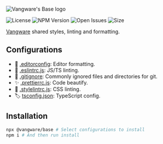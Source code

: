 ![Vangware's Base logo](https://i.imgur.com/xQqlmq5.png)

![License](https://img.shields.io/npm/l/@vangware/base.svg?style=for-the-badge&labelColor=666&color=2b7&link=https://github.com/vangware/base/blob/main/LICENSE)
![NPM Version](https://img.shields.io/npm/v/@vangware/base.svg?style=for-the-badge&labelColor=666&color=2b7&link=https://npm.im/@vangware/base)
![Open Issues](https://img.shields.io/github/issues/vangware/base.svg?style=for-the-badge&labelColor=666&color=2b7&link=https://github.com/vangware/base/issues)
![Size](https://img.shields.io/bundlephobia/minzip/@vangware/base.svg?style=for-the-badge&labelColor=666&color=2b7&label=size&link=https://bundlephobia.com/result?p=@vangware/base)

[Vangware](https://vangware.com) shared styles, linting and formatting.

## Configurations

- :memo: [.editorconfig](https://editorconfig.org/): Editor formatting.
- :rotating_light: [.eslintrc.js](https://eslint.org/): JS/TS linting.
- :see_no_evil: [.gitignore](https://gitignore.io/): Commonly ignored files and directories for git.
- :sparkles: [.prettierrc.js](https://prettier.io/): Code beautify.
- :art: [.stylelintrc.js](https://stylelint.io/): CSS linting.
- :label: [tsconfig.json](http://typescriptlang.org/): TypeScript config.

## Installation

```bash
npx @vangware/base # Select configurations to install
npm i # And then run install
```
